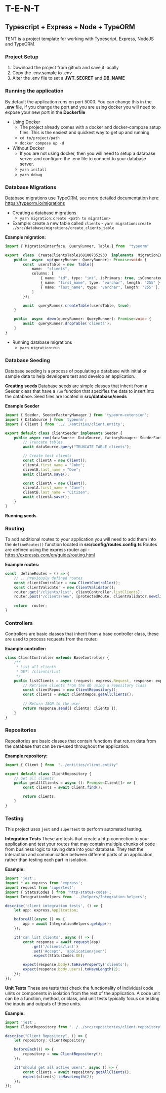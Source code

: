 # T-E-N-T
## Typescript + Express + Node + TypeORM

TENT is a project template for working with Typescript, Express, NodeJS and TypeORM.

### Project Setup
1. Download the project from github and save it locally
2. Copy the .env.sample to .env
3. Alter the .env file to set a **JWT_SECRET** and **DB_NAME**

### Running the application
By default the application runs on port 5000. You can change this in the **.env** file, if you change the port and you are using docker you will need to expose your new port in the **Dockerfile**

 - Using Docker
	 - The project already comes with a docker and docker-compose setup files. This is the easiest and quickest way to get up and running.
	 - `cd to/project/path`
	 - `docker compose up -d`
 - Without Docker
	 - If you are not using docker, then you will need to setup a database server and configure the .env file to connect to your database server.
	 - `yarn install`
	 - `yarn debug`

### Database Migrations
Database migrations use TypeORM, see more detailed documentation here: https://typeorm.io/migrations
- Creating a database migrations
	- `yarn migration:create <path to migration>`
- Example: create a new table called `clients`
		- `yarn migration:create ./src/database/migrations/create_clients_table`

**Example migration:**
```ts
import { MigrationInterface, QueryRunner, Table } from  "typeorm"

export  class  CreateClientsTable1681087352933  implements  MigrationInterface {
	public  async  up(queryRunner: QueryRunner): Promise<void> {
		const  usersTable = new  Table({
			name:  "clients",
			columns: [
				{ name: "id", type: "int", isPrimary: true, isGenerated: true, generationStrategy: 'increment' },
				{ name: "first_name", type: "varchar", length: '255' },
				{ name: "last_name", type: "varchar", length: '255' },
			]
		});

		await  queryRunner.createTable(usersTable, true);
	}

	public  async  down(queryRunner: QueryRunner): Promise<void> {
		await  queryRunner.dropTable('clients');
	}
}
```

- Running database migrations
	- `yarn migration:run`

### Database Seeding
Database seeding is a process of populating a database with initial or sample data to help developers test and develop an application.

**Creating seeds**
Database seeds are simple classes that inherit from a Seeder class that have a `run` function that specifies the data to insert into the database. Seed files are located in **src/database/seeds**

**Example Seeder**
```ts
import { Seeder, SeederFactoryManager } from 'typeorm-extension';
import { DataSource } from 'typeorm';
import { Client } from '../../entities/client.entity';

export default class ClientSeeder implements Seeder {
    public async run(dataSource: DataSource, factoryManager: SeederFactoryManager): Promise<any> {
        // Truncate tables
        await dataSource.query("TRUNCATE TABLE clients");

        // Create test clients
        const clientA = new Client();
        clientA.first_name = "John";
        clientB.last_name = "Doe";
        await clientA.save();

		const clientA = new Client();
        clientA.first_name = "Jane";
        clientB.last_name = "Citizen";
        await clientA.save();
    }
}
```

**Running seeds**

### Routing
To add additional routes to your application you will need to add them into the `defineRoutes()` function located in **src/config/routes.config.ts**
Routes are defined using the express router api - https://expressjs.com/en/guide/routing.html

**Example routes:**
```ts
const  defineRoutes = () => {
	// ...Previously defined routes 
	const clientController = new ClientController();
	const clientValidator = new ClientValidator();
	router.get("/clients/list", clientController.listClients);
	router.post("/clients/new", [protectedRoute, clientValidator.newClientValidation()], clientController.newClient);
	
	return  router;
}
```

### Controllers
Controllers are basic classes that inherit from a base controller class, these are used to process requests from the router.

**Example controller:**
```ts
class ClientController extends BaseController {
	/**
	 * List all clients
	 * GET: /clients/list
	 */ 
	public listClients = async (request: express.Request, response: express.Response, next: express.NextFunction) => {
		// Retrieve clients from the db using a repository class
		const clientRepos = new ClientRepository();
		const clients = await clientRepos.getAllClients();
	
		// Return JSON to the user
		return response.send({ clients: clients });
	}
}
```

###  Repositories
Repositories are basic classes that contain functions that return data from the database that can be re-used throughout the application.

**Example repository:**
```ts
import { Client } from  "../entities/client.entity"

export default class ClientRepository {
	// Get all clients
	public getAllClients = async (): Promise<Client[]> => {
		const clients = await Client.find();

		return clients;
	}
}
```

### Testing

This project uses `jest` and `supertest` to perform automated testing.

**Integration Tests**
These are tests that create a http connection to your application and test your routes that may contain multiple chunks of code from business logic to saving data into your database. They test the interaction and communication between different parts of an application, rather than testing each part in isolation.

**Example:**
```ts
import 'jest';
import * as express from 'express';
import request from 'supertest';
import { StatusCodes } from 'http-status-codes';
import IntegrationHelpers from '../helpers/Integration-helpers';

describe('client integration tests', () => {
    let app: express.Application;

    beforeAll(async () => {
        app = await IntegrationHelpers.getApp();
    });

    it('can list clients', async () => {
        const response = await request(app)
            .get('/clients/list')
            .set('Accept', 'application/json')
            .expect(StatusCodes.OK);

        expect(response.body).toHaveProperty('clients');
        expect(response.body.users).toHaveLength(2);
    });
});
```

**Unit Tests**
These are tests that check the functionality of individual code units or components in isolation from the rest of the application. A code unit can be a function, method, or class, and unit tests typically focus on testing the inputs and outputs of these units.

**Example:**
```ts
import 'jest';
import ClientRepository from "../../src/repositories/client.repository";

describe("Client Repository", () => {
    let repository: ClientRepository

    beforeEach(() => {
        repository = new ClientRepository();
    });

    it("should get all active users", async () => {
        const clients = await repository.getAllClients();
        expect(clients).toHaveLength(2);
    });
});
```